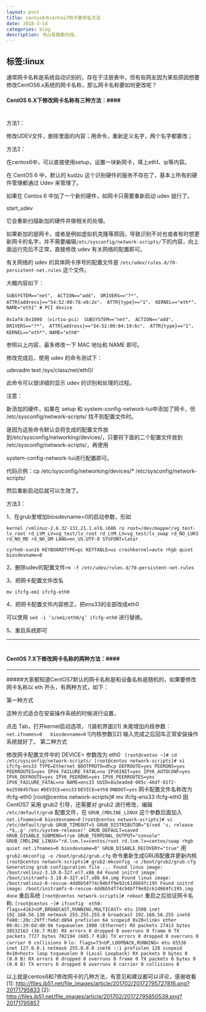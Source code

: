 ```yaml
---
layout: post
title: centos6与centos7网卡重命名方法
date: 2018-3-14
categories: blog
description: 书山有路勤为径。
---
```


标签:linux
---
通常网卡名称是系统自动识别的，存在于注册表中，但有些网友因为某些原因想要修改CentOS6.x系统的网卡名称，那么网卡名称要如何更改呢？

#### CentOS 6.X下修改网卡名称有三种方法：####
#  
方法1：

修改UDEV文件，删除里面的内容；用命令，重新定义名字，两个名字都要改；

方法2：

在centos6中，可以直接使用setup，设置一块新网卡，填上eth1、ip等内容。

在 CentOS 6 中，默认的 kudzu 这个识别硬件的服务不存在了，基本上所有的硬件管理都通过 Udev 来管理了。

如果在 Centos 6 中加了一个新的硬件，如网卡只需要重新启动 udev 就行了。

start_udev

它会重新扫描新加的硬件并做相关的处理。

如果新加的是网卡，或者是例如虚拟机克隆等原因，导致识别不对也或者有时想更新网卡的名字，并不需要编辑`/etc/sysconfig/network-scripts/`下的内容，向上面运行完后不正常，直接修改 udev 有关网络的配置即可。

有关网络的 udev 的具体网卡序号的配置文件是 `/etc/udev/rules.d/70-persistent-net.rules` 这个文件。

大概内容如下：

`SUBSYSTEM=="net"， ACTION=="add"， DRIVERS=="?*"， ATTR{address}=="54:52:00:78:e8:2e"， ATTR{type}=="1"， KERNEL=="eth*"， NAME="eth1" # PCI device`

`0x1af4:0x1000 （virtio-pci） SUBSYSTEM=="net"， ACTION=="add"， DRIVERS=="?*"， ATTR{address}=="54:52:00:04:19:6c"， ATTR{type}=="1"， KERNEL=="eth*"，NAME="eth0"`

参照以上内容，最多修改一下 MAC 地址和 NAME 即可。

修改完成后，使用 udev 的命令测试下：

udevadm test /sys/class/net/eth0/

此命令可以很详细的显示 udev 的识别和处理的过程。

注意：

新添加的硬件，如果在 setup 和 system-config-network-tui中添加了网卡，但 /etc/sysconfig/network-scripts/ 找不到配置文件时。

是因为这些命令默认会将生成的配置文件放到/etc/sysconfig/networking/devices/，只要将下面的二个配置文件放到 /etc/sysconfig/network-scripts/，再使用

system-config-network-tui进行配置即可。

代码示例：cp /etc/sysconfig/networking/devices/* /etc/sysconfig/network-scripts/

然后重新启动后就可以生效了。

方法3：

1、在grub里增加biosdevname=0的启动参数，形如

`kernel /vmlinuz-2.6.32-131.21.1.el6.i686 ro root=/dev/mapper/vg_test-lv_root rd_LVM_LV=vg_test/lv_root rd_LVM_LV=vg_test/lv_swap rd_NO_LUKS rd_NO_MD rd_NO_DM LANG=en_US.UTF-8 SYSFONT=latar`

`cyrheb-sun16 KEYBOARDTYPE=pc KEYTABLE=us crashkernel=auto rhgb quiet biosdevname=0`

2、删除udev的配置文件`rm -f /etc/udev/rules.d/70-persistent-net.rules`

3、把网卡配置文件改名

`mv ifcfg-em1 ifcfg-eth0`

4、把网卡配置文件内容修正，把ens33的全部改成eth0

可以使用 `sed -i ‘s/em1/eth0/g’ ifcfg-eth0` 进行替换。

5、重启系统即可

---
# 
# 
# 
#### CentOS 7.X下修改网卡名称的两种方法：####
---
#####大家都知道CentOS7默认的网卡名称是和设备名称是随机的，如果要修改网卡名称以 eth 开头，有两种方式，如下：

第一种方式

这种方式适合在安装操作系统的时候进行设置，

点击 Tab，打开kernel启动选项，
![装机界面][1]
末尾增加内核参数： `net.ifnames=0   biosdevname=0`
![内核参数][2]
输入完成之后回车正常安装操作系统就好了。
第二种方式

修改网卡配置文件中的 DEVICE= 参数改为 eth0 `
[root@centos ~]# cd /etc/sysconfig/network-scripts/
[root@centos network-scripts]# vi ifcfg-ens33
TYPE=Ethernet
BOOTPROTO=dhcp
DEFROUTE=yes
PEERDNS=yes
PEERROUTES=yes
IPV4_FAILURE_FATAL=no
IPV6INIT=yes
IPV6_AUTOCONF=yes
IPV6_DEFROUTE=yes
IPV6_PEERDNS=yes
IPV6_PEERROUTES=yes
IPV6_FAILURE_FATAL=no
NAME=ens33
UUID=8a3eade8-005c-46df-81f2-6e2598457bac`
`#DEVICE=ens33`
`DEVICE=eth0`
`ONBOOT=yes`
网卡配置文件名称改为 ifcfg-eth0 
[root@centos network-scripts]# mv ifcfg-ens33 ifcfg-eth0
因 CentOS7 采用 grub2 引导，还需要对 grub2 进行修改，编辑 `/etc/default/grub` 配置文件，在 `GRUB_CMDLINE_LINUX` 这个参数后面加入 `net.ifnames=0 biosdevname=0` 
`[root@centos network-scripts]# vi /etc/default/grub
GRUB_TIMEOUT=5
GRUB_DISTRIBUTOR="$(sed 's, release .*$,,g' /etc/system-release)"
GRUB_DEFAULT=saved
GRUB_DISABLE_SUBMENU=true
GRUB_TERMINAL_OUTPUT="console"
GRUB_CMDLINE_LINUX="rd.lvm.lv=centos/root rd.lvm.lv=centos/swap rhgb quiet net.ifnames=0 biosdevname=0"
GRUB_DISABLE_RECOVERY="true"`
用 `grub2-mkconfig -o /boot/grub2/grub.cfg` 命令重新生成GRUB配置并更新内核
`[root@centos network-scripts]# grub2-mkconfig -o /boot/grub2/grub.cfg
Generating grub configuration file ...
Found linux image: /boot/vmlinuz-3.10.0-327.el7.x86_64
Found initrd image: /boot/initramfs-3.10.0-327.el7.x86_64.img
Found linux image: /boot/vmlinuz-0-rescue-4dd6b54f74c94bff9e92c61d669fc195
Found initrd image: /boot/initramfs-0-rescue-4dd6b54f74c94bff9e92c61d669fc195.img
done`
重启系统
`[root@centos network-scripts]# reboot`
重启之后验证网卡名称:
`[root@centos ~]# ifconfig 
eth0: flags=4163<UP,BROADCAST,RUNNING,MULTICAST> mtu 1500
  inet 192.168.56.130 netmask 255.255.255.0 broadcast 192.168.56.255
  inet6 fe80::20c:29ff:fe6d:d894 prefixlen 64 scopeid 0x20<link>
  ether 00:0c:29:6d:d8:94 txqueuelen 1000 (Ethernet)
  RX packets 27413 bytes 38532163 (36.7 MiB)
  RX errors 0 dropped 0 overruns 0 frame 0
  TX packets 7727 bytes 702194 (685.7 KiB)
  TX errors 0 dropped 0 overruns 0 carrier 0 collisions 0`
`lo: flags=73<UP,LOOPBACK,RUNNING> mtu 65536
  inet 127.0.0.1 netmask 255.0.0.0
  inet6 ::1 prefixlen 128 scopeid 0x10<host>
  loop txqueuelen 0 (Local Loopback)
  RX packets 0 bytes 0 (0.0 B)
  RX errors 0 dropped 0 overruns 0 frame 0
  TX packets 0 bytes 0 (0.0 B)
  TX errors 0 dropped 0 overruns 0 carrier 0 collisions 0`

以上就是centos6和7修改网卡的几种方法，有意见和建议都可以评论，感谢收看
  [1]: http://files.jb51.net/file_images/article/201702/20172795727816.png?20171795833
  [2]: http://files.jb51.net/file_images/article/201702/20172795850539.png?20171795857












